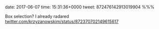 date: 2017-06-07
time: 15:31:36+0000
tweet: 872476142913019904
%%%

Box selection? I already radared [twitter.com/krzyzanowskim/status/872370702149615617](https://twitter.com/krzyzanowskim/status/872370702149615617)
